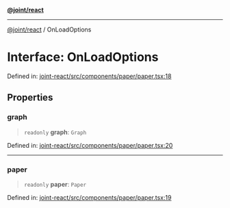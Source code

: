 [**@joint/react**](../README.md)

***

[@joint/react](../README.md) / OnLoadOptions

# Interface: OnLoadOptions

Defined in: [joint-react/src/components/paper/paper.tsx:18](https://github.com/samuelgja/joint/blob/main/packages/joint-react/src/components/paper/paper.tsx#L18)

## Properties

### graph

> `readonly` **graph**: `Graph`

Defined in: [joint-react/src/components/paper/paper.tsx:20](https://github.com/samuelgja/joint/blob/main/packages/joint-react/src/components/paper/paper.tsx#L20)

***

### paper

> `readonly` **paper**: `Paper`

Defined in: [joint-react/src/components/paper/paper.tsx:19](https://github.com/samuelgja/joint/blob/main/packages/joint-react/src/components/paper/paper.tsx#L19)
